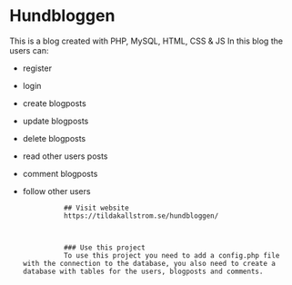 # Hundbloggen
This is a blog created with PHP, MySQL, HTML, CSS &amp; JS
  In this blog the users can: 
  - register
  - login
  - create blogposts
  - update blogposts
  - delete blogposts
  - read other users posts
  - comment blogposts
  - follow other users
                  
                  ## Visit website
                  https://tildakallstrom.se/hundbloggen/



                  ### Use this project
                  To use this project you need to add a config.php file with the connection to the database, you also need to create a database with tables for the users, blogposts and comments.

